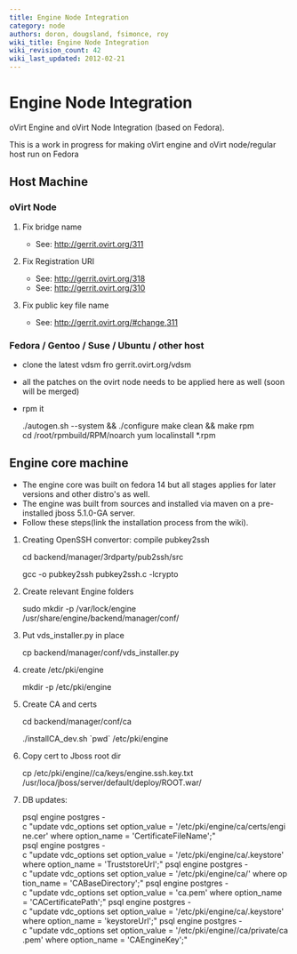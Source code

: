 ```yaml
---
title: Engine Node Integration
category: node
authors: doron, dougsland, fsimonce, roy
wiki_title: Engine Node Integration
wiki_revision_count: 42
wiki_last_updated: 2012-02-21
---
```


# Engine Node Integration

oVirt Engine and oVirt Node Integration (based on Fedora).

This is a work in progress for making oVirt engine and oVirt node/regular host run on Fedora

## Host Machine

### oVirt Node

1.  Fix bridge name
    -   See: <http://gerrit.ovirt.org/311>

2.  Fix Registration URI
    -   See: <http://gerrit.ovirt.org/318>
    -   See: <http://gerrit.ovirt.org/310>

3.  Fix public key file name
    -   See: <http://gerrit.ovirt.org/#change,311>

### Fedora / Gentoo / Suse / Ubuntu / other host

*   clone the latest vdsm fro gerrit.ovirt.org/vdsm
*   all the patches on the ovirt node needs to be applied here as well (soon will be merged)
*   rpm it

      ./autogen.sh --system && ./configure
      make clean && make rpm
      cd /root/rpmbuild/RPM/noarch
      yum localinstall *.rpm

## Engine core machine

*   The engine core was built on fedora 14 but all stages applies for later versions and other distro's as well.
*   The engine was built from sources and installed via maven on a pre-installed jboss 5.1.0-GA server.
*   Follow these steps(link the installation process from the wiki).

1.  Creating OpenSSH convertor: compile pubkey2ssh

    <nowiki> cd backend/manager/3rdparty/pub2ssh/src

    gcc -o pubkey2ssh pubkey2ssh.c -lcrypto </nowiki>

2.  Create relevant Engine folders

    sudo mkdir -p /var/lock/engine /usr/share/engine/backend/manager/conf/

3.  Put vds_installer.py in place

    cp backend/manager/conf/vds_installer.py

4.  create /etc/pki/engine

    mkdir -p /etc/pki/engine

5.  Create CA and certs

    cd backend/manager/conf/ca

    ./installCA_dev.sh \`pwd\` /etc/pki/engine

6.  Copy cert to Jboss root dir

    cp /etc/pki/engine//ca/keys/engine.ssh.key.txt /usr/loca/jboss/server/default/deploy/ROOT.war/

7.  DB updates:

      psql engine postgres -c "update vdc_options set option_value = '/etc/pki/engine/ca/certs/engine.cer' where option_name = 'CertificateFileName';"
      psql engine postgres -c "update vdc_options set option_value = '/etc/pki/engine/ca/.keystore' where option_name = 'TruststoreUrl';"
      psql engine postgres -c "update vdc_options set option_value = '/etc/pki/engine/ca/' where option_name = 'CABaseDirectory';"
      psql engine postgres -c "update vdc_options set option_value = 'ca.pem' where option_name  = 'CACertificatePath';"
      psql engine postgres -c "update vdc_options set option_value = '/etc/pki/engine/ca/.keystore' where option_name = 'keystoreUrl';"
      psql engine postgres -c "update vdc_options set option_value = '/etc/pki/engine//ca/private/ca.pem' where option_name = 'CAEngineKey';"  
